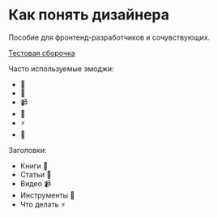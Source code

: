 # Как понять дизайнера

Пособие для фронтенд-разработчиков и сочувствующих.

[Тестовая сборочка](https://bespoyasov.ru/test/how-to-understand-designer/)

Часто используемые эмоджи:
- 📖
- 📝
- 📹
- 🔨
- ⚡️
- 🔗

Заголовки:
- <div class="caption">Книги <span class="emoji">📖</span></div>
- <div class="caption">Статьи <span class="emoji">📝</span></div>
- <div class="caption">Видео <span class="emoji">📹</span></div>
- <div class="caption">Инструменты <span class="emoji">🔨</span></div>
- <div class="caption">Что делать <span class="emoji">⚡️</span></div>